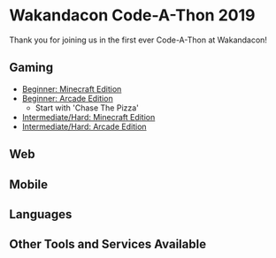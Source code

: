 # Wakandacon Code-A-Thon 2019 
Thank you for joining us in the first ever Code-A-Thon at Wakandacon!

## Gaming
- [Beginner: Minecraft Edition](https://studio.code.org/s/mc/stage/1/puzzle/1)
- [Beginner: Arcade Edition](https://arcade.makecode.com/)
    - Start with 'Chase The Pizza'
- [Intermediate/Hard: Minecraft Edition](https://github.com/gcrev93/WakandaconCodeAThon/blob/master/Gaming/Intermediate-Minecraft.pdf)
- [Intermediate/Hard: Arcade Edition](https://github.com/gcrev93/WakandaconCodeAThon/blob/master/Gaming/Intermediate-Arcade.pdf)

## Web
<!-- [MakeCode Arcade](https://github.com/microsoft/computerscience/blob/master/Events%20and%20Hacks/Build/Buildit%20MakeCode%20Arcade.pptx)  
[MakeCode Circuit Playground](https://github.com/microsoft/computerscience/blob/master/Events%20and%20Hacks/Build/Buildit%20MakeCode%20for%20CPX.pptx)  
[MakeCode Minecraft](https://github.com/microsoft/computerscience/blob/master/Events%20and%20Hacks/Build/Buildit%20MakeCode%20for%20Minecraft.pptx)  
[MakeCode micro:bit](https://github.com/microsoft/computerscience/blob/master/Events%20and%20Hacks/Build/Buildit%20MakeCode%20for%20the%20microbit.pptx) -->

## Mobile
<!-- [Micro:bit Project Ideas – MakeCode ](https://makecode.microbit.org/)  
[Micro:bit Project Ideas – Microbit.org ](https://microbit.org/ideas/)  
[Circuit Playground Express Project Ideas – MakeCode ](https://makecode.adafruit.com/)  
[Circuit Playground Express Project Ideas – Adafruit ](https://learn.adafruit.com/category/express)  
[Minecraft Tutorials and Sample Mods ](https://minecraft.makecode.com/)  
[MakeCode Arcade Tutorials and Sample Games ](https://arcade.makecode.com/)  
[Build a Mobile App with Xamarin!](https://aka.ms/MSBuild2019_StudentZone)  
[Try .NET in the Browser!](https://trialinteractivedotnet.azurewebsites.net/)  
[Explore Azure Cognitive Services in Azure Notebooks](https://notebooks.azure.com/sarah-guthals/projects/buildstudentzone)  
[Make Your Own Emotion Detector Animation](https://github.com/Wicklets/FaceDetectionWithAzure) 
[Python app in Azure App Service Tutorial](https://docs.microsoft.com/en-us/azure/app-service/containers/quickstart-python?toc=%2Fpython%2Fazure%2FTOC.json)  

Copy for Try.NET:  
dotnet tool install -g --version 1.0.8010001-alpha-9c8fa322 --configfile nuget.config dotnet-try -->

## Languages


## Other Tools and Services Available
<!-- - [Azure Lab Services](https://azure.microsoft.com/services/lab-services/?WT.mc_id=jrdevdays-build2019-cxa)
- [Microsoft Learn](https://docs.microsoft.com/learn/?WT.mc_id=jrdevdays-build2019-cxa)
- [Hacking STEM](https://www.microsoft.com/education/education-workshop/default.aspx)
- [Imagine Cup](https://imaginecup.microsoft.com/Events?id=0)
- [MakeCode](https://www.microsoft.com/makecode?rtc=1)
- [Microsoft Education](https://www.microsoft.com/education)
- [Minecraft Education Edition](https://education.minecraft.net/)
- [TEALS](http://tealsk12.org/)
- [VS Code](https://code.visualstudio.com/)
- [GitHub Student Developer Pack](https://education.github.com/pack) -->